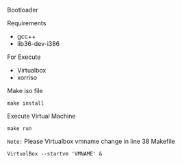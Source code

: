 Bootloader

Requirements
* gcc++
* lib36-dev-i386

For Execute 
* Virtualbox
* xorriso

Make iso file

```
make install
```

Execute Virtual Machine

```
make run
```
`Note:`
Please Virtualbox vmname change in line 38 Makefile

```
VirtualBox --startvm 'VMNAME' &
```


